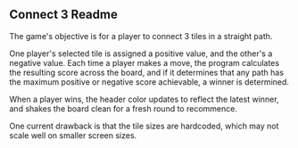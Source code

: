 ## Connect 3 Readme

The game's objective is for a player to connect 3 tiles in a straight path. 

One player's selected tile is assigned a positive value, and the other's a negative value. Each time a player makes a move, the program calculates the resulting score across the board, and if it determines that any path has the maximum positive or negative score achievable, a winner is determined.

When a player wins, the header color updates to reflect the latest winner, and shakes the board clean for a fresh round to recommence.

One current drawback is that the tile sizes are hardcoded, which may not scale well on smaller screen sizes.